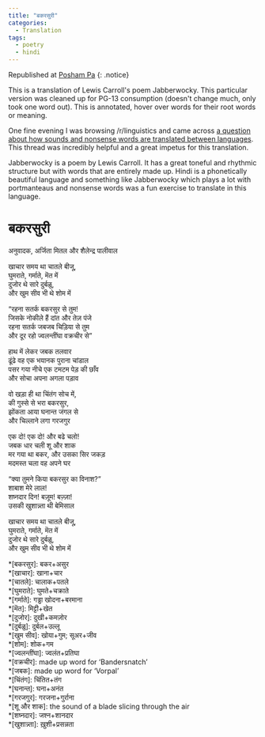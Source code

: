 ```yaml
---
title: "बकरसुरी"
categories:
  - Translation
tags:
  - poetry
  - hindi
---
```


Republished at [Posham Pa](http://poshampa.org/bakarsuri/)
{: .notice}

This is a translation of Lewis Carroll's poem Jabberwocky. This particular version was cleaned up for PG-13 consumption (doesn't change much, only took one word out). This is annotated, hover over words for their root words or meaning.

One fine evening I was browsing /r/linguistics and came across [a question about how sounds and nonsense words are translated between languages](https://www.reddit.com/r/linguistics/comments/8h40ld/how_can_one_translate_sound_between_languages_for/). This thread was incredibly helpful and a great impetus for this translation.

Jabberwocky is a poem by Lewis Carroll. It has a great toneful and rhythmic structure but with words that are entirely made up. Hindi is a phonetically beautiful language and something like Jabberwocky which plays a lot with portmanteaus and nonsense words was a fun exercise to translate in this language.

# बकरसुरी   
अनुवादक, अर्जिता मितल और शैलेन्द्र पालीवाल 


खाचार समय था चातले बीजू,    
घुमराते, गर्माते, मॆत में  
दुजोर थे सारे दुर्बळु,  
और खुम सीव भी थे शोम में 

“रहना सतर्क बकरसुर से तुम!          
जिसके नोकीले हैं दांत और तेज़ पंजे        
रहना सतर्क जबजब चिड़िया से तुम     
और दूर रहो ज्वलन्तींघा वक्रचीर से” 

हाथ में लेकर जबक तलवार  
ढूंढे वह एक भयानक पुराना चांडाल    
पसर गया नीचे एक टमटम पेड़ की छाँव    
और सोचा अपना अगला पड़ाव   

वो खड़ा ही था चिंतंग सोच में,  
की गुस्से से भरा बकरसुर,  
झोंकता आया घनान्त जंगल से  
और चिल्लाने लगा गरजगुर  

एक दो! एक दो! और बढे चलो!  
जबक धार चली शू और शाक   
मर गया था बकर, और उसका सिर जकड़   
मदमस्त चला वह अपने घर  

“क्या तुमने किया बकरसुर का विनाश?”    
शाबाश मेरे लाल!   
शष्नदार दिन! बज़ूम! बज़्ज़ा!      
उसकी खुशान्न्ता थी बेमिसाल     

खाचार समय था चातले बीजू,   
घुमराते, गर्माते, मॆत में    
दुजोर थे सारे दुर्बळु,     
और खुम सीव भी थे शोम में    


*[बकरसुर]: बकर+असुर      
*[खाचार]: खाना+चार     
*[चातले]: चालाक+पतले   
*[घुमराते]: घुमते+चक्राते      
*[गर्माते]: गड्ढा खोदना+बरमाना    
*[मॆत]: मिट्टी+खेत     
*[दुजोर]: दुखी+कमज़ोर     
*[दुर्बळु]: दुर्बल+उल्लू     
*[खुम सीव]: खोया+गुम; सूअर+जीव     
*[शोम]: शोक+गम     
*[ज्वलन्तींघा]: ज्वलंत+प्रतिघा    
*[वक्रचीर]: made up word for ‘Bandersnatch’     
*[जबक]: made up word for ‘Vorpal’   
*[चिंतंग]: चिंतित+तंग    
*[घनान्त]: घना+अनंत    
*[गरजगुर]: गरजना+गुर्राना    
*[शू और शाक]: the sound of a blade slicing through the air    
*[शष्नदार]: जश्न+शानदार     
*[खुशान्न्ता]: ख़ुशी+प्रसन्नता     


